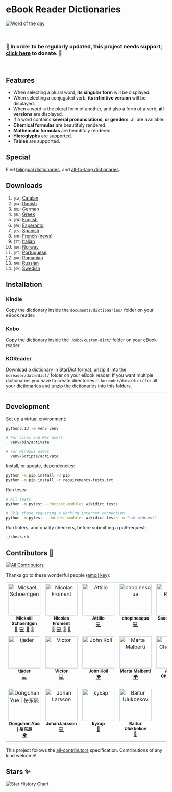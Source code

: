 # eBook Reader Dictionaries

[![Word of the day](https://github.com/BoboTiG/ebook-reader-dict/actions/workflows/daily.yml/badge.svg)](https://github.com/BoboTiG/ebook-reader-dict/actions/workflows/daily.yml)

<br/>

### 🌟 In order to be regularly updated, this project needs support; [click here](https://github.com/BoboTiG/ebook-reader-dict/issues/2339) to donate. 🌟

<br/>

## Features

- When selecting a plural word, **its singular form** will be displayed.
- When selecting a conjugated verb, **its infinitive version** will be displayed.
- When a word is the plural form of another, and also a form of a verb, **all versions** are displayed.
- If a word contains **several pronunciations, or genders**, all are available.
- **Chemical formulas** are beautifuly rendered.
- **Mathematic formulas** are beautifuly rendered.
- **Hieroglyphs** are supported.
- **Tables** are supported.

## Special

Find [bilingual dictionaries](https://www.reader-dict.com), and [all-to-lang dictionaries](https://www.reader-dict.com).

## Downloads

1. <small>`[CA]`</small> [Catalan](https://www.reader-dict.com/ca/download/ca)
1. <small>`[DA]`</small> [Danish](https://www.reader-dict.com/da/download/da)
1. <small>`[DE]`</small> [German](https://www.reader-dict.com/de/download/de)
1. <small>`[EL]`</small> [Greek](https://www.reader-dict.com/el/download/el)
1. <small>`[EN]`</small> [English](https://www.reader-dict.com/en/download/en)
1. <small>`[EO]`</small> [Esperanto](https://www.reader-dict.com/eo/download/eo)
1. <small>`[ES]`</small> [Spanish](https://www.reader-dict.com/es/download/es)
1. <small>`[FR]`</small> [French](https://www.reader-dict.com/fr/download/fr) ([news](https://www.mobileread.com/forums/showthread.php?t=330223&page=2))
1. <small>`[IT]`</small> [Italian](https://www.reader-dict.com/it/download/it)
1. <small>`[NO]`</small> [Norway](https://www.reader-dict.com/no/download/no)
1. <small>`[PT]`</small> [Portuguese](https://www.reader-dict.com/pt/download/pt)
1. <small>`[RO]`</small> [Romanian](https://www.reader-dict.com/ro/download/ro)
1. <small>`[RU]`</small> [Russian](https://www.reader-dict.com/ru/download/ru)
1. <small>`[SV]`</small> [Swedish](https://www.reader-dict.com/sv/download/sv)

## Installation

### Kindle

Copy the dictionary inside the `documents/dictionaries/` folder on your eBook reader.

### Kobo

Copy the dictionary inside the `.kobo/custom-dict/` folder on your eBook reader.

### KOReader

Download a dictionary in StarDict format, unzip it into the `koreader/data/dict/` folder on your eBook reader. If you want multiple dictionaries you have to create directories in `koreader/data/dict/` for all your dictionaries and unzip the dictionaries into this folders.

---

## Development

Set up a virtual environment:

```bash
python3.13 -m venv venv

# For Linux and Mac users
. venv/bin/activate

# For Windows users
. venv/Scripts/activate
```

Install, or update, dependencies:

```bash
python -m pip install -U pip
python -m pip install -r requirements-tests.txt
```

Run tests:

```bash
# All tests
python -m pytest --doctest-modules wikidict tests

# Skip those requiring a working internet connection
python -m pytest --doctest-modules wikidict tests -m "not webtest"
```

Run linters, and quality checkers, before submitting a pull-request:

```bash
./check.sh
```

## Contributors 💖

<!-- ALL-CONTRIBUTORS-BADGE:START - Do not remove or modify this section -->
[![All Contributors](https://img.shields.io/badge/all_contributors-16-orange.svg?style=flat-square)](#contributors-)
<!-- ALL-CONTRIBUTORS-BADGE:END -->

Thanks go to these wonderful people ([emoji key](https://allcontributors.org/docs/en/emoji-key)):

<!-- ALL-CONTRIBUTORS-LIST:START - Do not remove or modify this section -->
<!-- prettier-ignore-start -->
<!-- markdownlint-disable -->
<table>
  <tbody>
    <tr>
      <td align="center" valign="top" width="16.66%"><a href="https://www.tiger-222.fr"><img src="https://avatars.githubusercontent.com/u/2033598?v=4?s=100" width="100px;" alt="Mickaël Schoentgen"/><br /><sub><b>Mickaël Schoentgen</b></sub></a><br /><a href="https://github.com/BoboTiG/ebook-reader-dict/issues?q=author%3ABoboTiG" title="Bug reports">🐛</a> <a href="https://github.com/BoboTiG/ebook-reader-dict/commits?author=BoboTiG" title="Code">💻</a> <a href="https://github.com/BoboTiG/ebook-reader-dict/commits?author=BoboTiG" title="Documentation">📖</a> <a href="#projectManagement-BoboTiG" title="Project Management">📆</a></td>
      <td align="center" valign="top" width="16.66%"><a href="http://lasconic.com"><img src="https://avatars0.githubusercontent.com/u/234271?v=4?s=100" width="100px;" alt="Nicolas Froment"/><br /><sub><b>Nicolas Froment</b></sub></a><br /><a href="https://github.com/BoboTiG/ebook-reader-dict/issues?q=author%3Alasconic" title="Bug reports">🐛</a> <a href="https://github.com/BoboTiG/ebook-reader-dict/commits?author=lasconic" title="Code">💻</a> <a href="https://github.com/BoboTiG/ebook-reader-dict/commits?author=lasconic" title="Documentation">📖</a> <a href="#projectManagement-lasconic" title="Project Management">📆</a></td>
      <td align="center" valign="top" width="16.66%"><a href="https://github.com/atti84it"><img src="https://avatars.githubusercontent.com/u/817905?v=4?s=100" width="100px;" alt="Attilio"/><br /><sub><b>Attilio</b></sub></a><br /><a href="https://github.com/BoboTiG/ebook-reader-dict/commits?author=atti84it" title="Code">💻</a></td>
      <td align="center" valign="top" width="16.66%"><a href="https://github.com/chopinesque"><img src="https://avatars.githubusercontent.com/u/10416842?v=4?s=100" width="100px;" alt="chopinesque"/><br /><sub><b>chopinesque</b></sub></a><br /><a href="https://github.com/BoboTiG/ebook-reader-dict/commits?author=chopinesque" title="Code">💻</a></td>
      <td align="center" valign="top" width="16.66%"><a href="https://github.com/ilius"><img src="https://avatars.githubusercontent.com/u/197648?v=4?s=100" width="100px;" alt="Saeed Rasooli"/><br /><sub><b>Saeed Rasooli</b></sub></a><br /><a href="#infra-ilius" title="Infrastructure (Hosting, Build-Tools, etc)">🚇</a></td>
      <td align="center" valign="top" width="16.66%"><a href="https://github.com/Moonbase59"><img src="https://avatars.githubusercontent.com/u/3706922?v=4?s=100" width="100px;" alt="Matthias C. Hormann"/><br /><sub><b>Matthias C. Hormann</b></sub></a><br /><a href="https://github.com/BoboTiG/ebook-reader-dict/commits?author=Moonbase59" title="Code">💻</a></td>
    </tr>
    <tr>
      <td align="center" valign="top" width="16.66%"><a href="https://github.com/tjaderxyz"><img src="https://avatars.githubusercontent.com/u/81907?v=4?s=100" width="100px;" alt="tjader"/><br /><sub><b>tjader</b></sub></a><br /><a href="https://github.com/BoboTiG/ebook-reader-dict/commits?author=tjaderxyz" title="Code">💻</a></td>
      <td align="center" valign="top" width="16.66%"><a href="https://github.com/victornove"><img src="https://avatars.githubusercontent.com/u/10910369?v=4?s=100" width="100px;" alt="Victor"/><br /><sub><b>Victor</b></sub></a><br /><a href="https://github.com/BoboTiG/ebook-reader-dict/commits?author=victornove" title="Code">💻</a></td>
      <td align="center" valign="top" width="16.66%"><a href="https://github.com/drkoll"><img src="https://avatars.githubusercontent.com/u/128939759?v=4?s=100" width="100px;" alt="John Koll"/><br /><sub><b>John Koll</b></sub></a><br /><a href="#translation-drkoll" title="Translation">🌍</a></td>
      <td align="center" valign="top" width="16.66%"><a href="http://www.linkedin.com/in/martamalberti/"><img src="https://avatars.githubusercontent.com/u/129286939?v=4?s=100" width="100px;" alt="Marta Malberti"/><br /><sub><b>Marta Malberti</b></sub></a><br /><a href="#translation-MartaMalb" title="Translation">🌍</a></td>
      <td align="center" valign="top" width="16.66%"><a href="https://github.com/g1r0"><img src="https://avatars.githubusercontent.com/u/17737200?v=4?s=100" width="100px;" alt="Arsenii Chaplinskii"/><br /><sub><b>Arsenii Chaplinskii</b></sub></a><br /><a href="#translation-g1r0" title="Translation">🌍</a></td>
      <td align="center" valign="top" width="16.66%"><a href="http://and4po.github.io"><img src="https://avatars.githubusercontent.com/u/94716615?v=4?s=100" width="100px;" alt="Ander Romero"/><br /><sub><b>Ander Romero</b></sub></a><br /><a href="#translation-and4po" title="Translation">🌍</a></td>
    </tr>
    <tr>
      <td align="center" valign="top" width="16.66%"><a href="http://blog.yue-dongchen.xyz"><img src="https://avatars.githubusercontent.com/u/38829129?v=4?s=100" width="100px;" alt="Dongchen Yue &#124; 岳东辰"/><br /><sub><b>Dongchen Yue &#124; 岳东辰</b></sub></a><br /><a href="#translation-yue-dongchen" title="Translation">🌍</a></td>
      <td align="center" valign="top" width="16.66%"><a href="https://larssonjohan.com"><img src="https://avatars.githubusercontent.com/u/13087841?v=4?s=100" width="100px;" alt="Johan Larsson"/><br /><sub><b>Johan Larsson</b></sub></a><br /><a href="https://github.com/BoboTiG/ebook-reader-dict/commits?author=jolars" title="Code">💻</a></td>
      <td align="center" valign="top" width="16.66%"><a href="https://github.com/kyxap"><img src="https://avatars.githubusercontent.com/u/3080529?v=4?s=100" width="100px;" alt="kyxap"/><br /><sub><b>kyxap</b></sub></a><br /><a href="https://github.com/BoboTiG/ebook-reader-dict/commits?author=kyxap" title="Documentation">📖</a></td>
      <td align="center" valign="top" width="16.66%"><a href="https://github.com/Baitur5"><img src="https://avatars.githubusercontent.com/u/73650784?v=4?s=100" width="100px;" alt="Baitur Ulukbekov"/><br /><sub><b>Baitur Ulukbekov</b></sub></a><br /><a href="https://github.com/BoboTiG/ebook-reader-dict/commits?author=Baitur5" title="Documentation">📖</a></td>
    </tr>
  </tbody>
</table>

<!-- markdownlint-restore -->
<!-- prettier-ignore-end -->

<!-- ALL-CONTRIBUTORS-LIST:END -->

This project follows the [all-contributors](https://github.com/all-contributors/all-contributors) specification. Contributions of any kind welcome!

## Stars ✨

<picture>
  <source
    media="(prefers-color-scheme: dark)"
    srcset="
      https://api.star-history.com/svg?repos=BoboTIG/ebook-reader-dict&type=Date&theme=dark
    "
  />
  <source
    media="(prefers-color-scheme: light)"
    srcset="
      https://api.star-history.com/svg?repos=BoboTIG/ebook-reader-dict&type=Date
    "
  />
  <img
    alt="Star History Chart"
    src="https://api.star-history.com/svg?repos=BoboTIG/ebook-reader-dict&type=Date"
  />
</picture>
